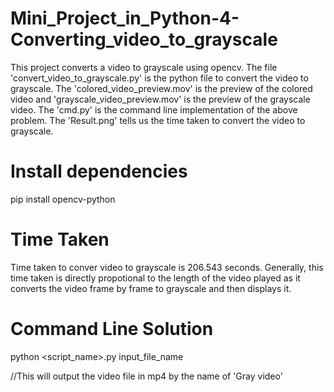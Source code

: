 # Mini_Project_in_Python-4-Converting_video_to_grayscale


This project converts a video to grayscale using opencv. The file 'convert_video_to_grayscale.py' is the python file to convert the video to grayscale. The 'colored_video_preview.mov' is the preview of the colored video and 'grayscale_video_preview.mov' is the preview of the grayscale video. The 'cmd.py' is the command line implementation of the above problem. The 'Result.png' tells us the time taken to convert the video to grayscale. 


# Install dependencies

pip install opencv-python 

# Time Taken

Time taken to conver  video to grayscale is 206.543 seconds. Generally, this time taken is directly propotional to the length of the video played as it converts the video frame by frame to grayscale and then displays it. 

# Command Line Solution

python <script_name>.py input_file_name

//This will output the video file in mp4 by the name of 'Gray video'
